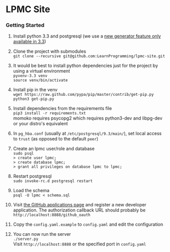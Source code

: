 # LPMC Site

### Getting Started

1. Install python 3.3 and postgresql (we use a [new generator feature only available in 3.3](http://www.python.org/download/releases/3.3.4/))

1. Clone the project with submodules  
`git clone --recursive git@github.com:LearnProgramming/lpmc-site.git`

1. It would be best to install python dependencies just for the project by using a virtual environment  
`pyvenv-3.3 venv`  
`source venv/bin/activate`

1. Install pip in the venv  
`wget https://raw.github.com/pypa/pip/master/contrib/get-pip.py`  
`python3 get-pip.py`

1. Install dependencies from the requirements file  
`pip3 install -r requirements.txt`  
momoko requires psycopg2 which requires python3-dev and libpg-dev or your distro's equivalent

1. In `pg_hba.conf` (usually at `/etc/postgresql/9.3/main/`),
set local access to `trust` (as opposed to the default `peer`)

1. Create an lpmc user/role and database  
`sudo psql`  
`> create user lpmc;`  
`> create database lpmc;`  
`> grant all privileges on database lpmc to lpmc;`

1. Restart postgresql  
`sudo invoke-rc.d postgresql restart`

1. Load the schema  
`psql -U lpmc < schema.sql`

1. Visit [the GitHub applications page](https://github.com/settings/applications)
and register a new developer application.
The authorization callback URL should probably be `http://localhost:8888/github_oauth`

1. Copy the `config.yaml.example` to `config.yaml` and edit the configuration

1. You can now run the server  
`./server.py`  
Visit `http://localhost:8888` or the specified port in `config.yaml`
